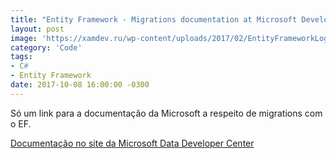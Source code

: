 ```yaml
---
title: "Entity Framework - Migrations documentation at Microsoft Developer Network"
layout: post
image: 'https://xamdev.ru/wp-content/uploads/2017/02/EntityFrameworkLogo-770x360.png'
category: 'Code'
tags:
- C#
- Entity Framework
date: 2017-10-08 16:00:00 -0300
---
```


Só um link para a documentação da Microsoft a respeito de migrations com o EF.

[Documentação no site da Microsoft Data Developer Center](https://msdn.microsoft.com/en-us/data/jj591621.aspx#enabling "Uhul Data Developer Center")